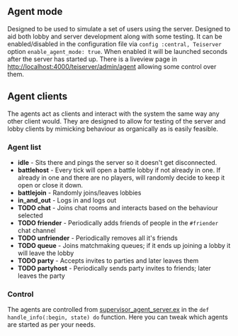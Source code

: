 ## Agent mode
Designed to be used to simulate a set of users using the server. Designed to aid both lobby and server development along with some testing. It can be enabled/disabled in the configuration file via `config :central, Teiserver` option `enable_agent_mode: true`. When enabled it will be launched seconds after the server has started up. There is a liveview page in [http://localhost:4000/teiserver/admin/agent](http://localhost:4000/teiserver/admin/agent) allowing some control over them.

## Agent clients
The agents act as clients and interact with the system the same way any other client would. They are designed to allow for testing of the server and lobby clients by mimicking behaviour as organically as is easily feasible.

### Agent list
 * **idle** - Sits there and pings the server so it doesn't get disconnected.
 * **battlehost** - Every tick will open a battle lobby if not already in one. If already in one and there are no players, will randomly decide to keep it open or close it down.
 * **battlejoin** - Randomly joins/leaves lobbies
 * **in_and_out** - Logs in and logs out
 * **TODO chat** - Joins chat rooms and interacts based on the behaviour selected
 * **TODO friender** - Periodically adds friends of people in the `#friender` chat channel
 * **TODO unfriender** - Periodically removes all it's friends
 * **TODO queue** - Joins matchmaking queues; if it ends up joining a lobby it will leave the lobby
 * **TODO party** - Accepts invites to parties and later leaves them
 * **TODO partyhost** - Periodically sends party invites to friends; later leaves the party
 
### Control
The agents are controlled from [supervisor_agent_server.ex](lib/teiserver/agents/supervisor_agent_server.ex) in the `def handle_info(:begin, state) do` function. Here you can tweak which agents are started as per your needs.

